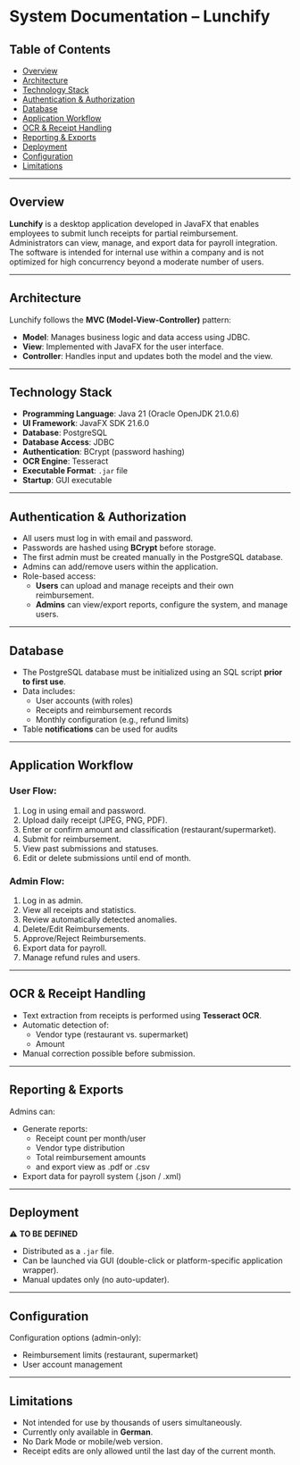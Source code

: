 # System Documentation – Lunchify

## Table of Contents

- [Overview](#overview)
- [Architecture](#architecture)
- [Technology Stack](#technology-stack)
- [Authentication & Authorization](#authentication--authorization)
- [Database](#database)
- [Application Workflow](#application-workflow)
- [OCR & Receipt Handling](#ocr--receipt-handling)
- [Reporting & Exports](#reporting--exports)
- [Deployment](#deployment)
- [Configuration](#configuration)
- [Limitations](#limitations)

---

## Overview

**Lunchify** is a desktop application developed in JavaFX that enables employees to submit lunch receipts for partial reimbursement. Administrators can view, manage, and export data for payroll integration. The software is intended for internal use within a company and is not optimized for high concurrency beyond a moderate number of users.

---

## Architecture

Lunchify follows the **MVC (Model-View-Controller)** pattern:

- **Model**: Manages business logic and data access using JDBC.
- **View**: Implemented with JavaFX for the user interface.
- **Controller**: Handles input and updates both the model and the view.

---

## Technology Stack

- **Programming Language**: Java 21 (Oracle OpenJDK 21.0.6)
- **UI Framework**: JavaFX SDK 21.6.0
- **Database**: PostgreSQL
- **Database Access**: JDBC
- **Authentication**: BCrypt (password hashing)
- **OCR Engine**: Tesseract
- **Executable Format**: `.jar` file
- **Startup**: GUI executable

---

## Authentication & Authorization

- All users must log in with email and password.
- Passwords are hashed using **BCrypt** before storage.
- The first admin must be created manually in the PostgreSQL database.
- Admins can add/remove users within the application.
- Role-based access:
    - **Users** can upload and manage receipts and their own reimbursement.
    - **Admins** can view/export reports, configure the system, and manage users.

---

## Database

- The PostgreSQL database must be initialized using an SQL script **prior to first use**.
- Data includes:
    - User accounts (with roles)
    - Receipts and reimbursement records
    - Monthly configuration (e.g., refund limits)
- Table **notifications** can be used for audits
  
---

## Application Workflow

### User Flow:
1. Log in using email and password.
2. Upload daily receipt (JPEG, PNG, PDF).
3. Enter or confirm amount and classification (restaurant/supermarket).
4. Submit for reimbursement.
5. View past submissions and statuses.
6. Edit or delete submissions until end of month.

### Admin Flow:
1. Log in as admin.
2. View all receipts and statistics.
3. Review automatically detected anomalies.
4. Delete/Edit Reimbursements.
5. Approve/Reject Reimbursements.
6. Export data for payroll.
7. Manage refund rules and users. 

---

## OCR & Receipt Handling

- Text extraction from receipts is performed using **Tesseract OCR**.
- Automatic detection of:
    - Vendor type (restaurant vs. supermarket)
    - Amount
- Manual correction possible before submission.

---

## Reporting & Exports

Admins can:
- Generate reports:
    - Receipt count per month/user
    - Vendor type distribution
    - Total reimbursement amounts
    - and export view as .pdf or .csv
- Export data for payroll system (.json / .xml)

---

## Deployment
⚠️ **TO BE DEFINED**
- Distributed as a `.jar` file.
- Can be launched via GUI (double-click or platform-specific application wrapper).
- Manual updates only (no auto-updater).

---

## Configuration

Configuration options (admin-only):
- Reimbursement limits (restaurant, supermarket)
- User account management

---

## Limitations

- Not intended for use by thousands of users simultaneously.
- Currently only available in **German**.
- No Dark Mode or mobile/web version.
- Receipt edits are only allowed until the last day of the current month.
